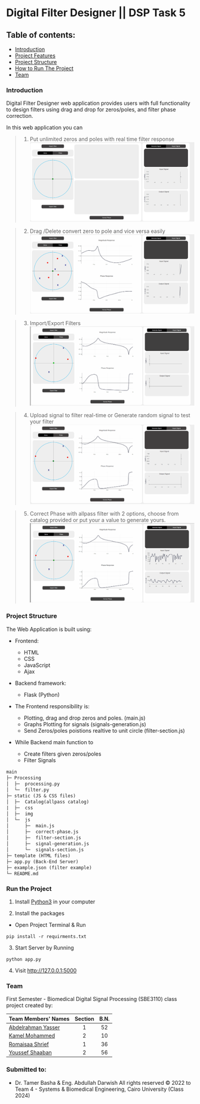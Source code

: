 # Digital Filter Designer || DSP Task 5

## Table of contents:

- [Introduction](#introduction)
- [Project Features](#project-features)
- [Project Structure](#project-structure)
- [How to Run The Project](#run-the-project)
- [Team]()

### Introduction

Digital Filter Designer web application provides users with full functionality to design filters using drag and drop for zeros/poles, and filter phase correction.

In this web application you can

> 1. Put unlimited zeros and poles with real time filter response
>    ![](Screenshots/zeros&poles.gif)

> 2. Drag /Delete convert zero to pole and vice versa easily
>    ![](Screenshots/drag&drop.gif)

> 3. Import/Export Filters
>    ![](Screenshots/import&export.gif)

> 4. Upload signal to filter real-time or Generate random signal to test your filter
>    ![](Screenshots/signal.gif)

> 5. Correct Phase with allpass filter with 2 options, choose from catalog provided or put your a value to generate yours.
>    ![](Screenshots/allpass.gif)

### Project Structure

The Web Application is built using:

- Frontend:
  - HTML
  - CSS
  - JavaScript
  - Ajax
- Backend framework:

  - Flask (Python)

- The Frontend responsibility is:

  - Plotting, drag and drop zeros and poles. (main.js)
  - Graphs Plotting for signals (signals-generation.js)
  - Send Zeros/poles poistions realtive to unit circle (filter-section.js)

- While Backend main function to
  - Create filters given zeros/poles
  - Filter Signals

```
main
├─ Processing
│  ├─  processing.py
│  └─  filter.py
├─ static (JS & CSS files)
│  ├─  Catalog(allpass catalog)
|  ├─  css
│  ├─  img
│  └─  js
│      ├─  main.js
│      ├─  correct-phase.js
│      ├─  filter-section.js
│      ├─  signal-generation.js
│      └─  signals-section.js
├─ template (HTML files)
├─ app.py (Back-End Server)
├─ example.json (filter example)
└─ README.md
```

### Run the Project

1. Install [Python3](www.python.org/downloads/) in your computer

2. Install the packages

- Open Project Terminal & Run

```
pip install -r requirments.txt
```

3. Start Server by Running

```
python app.py
```

4. Visit http://127.0.0.1:5000

### Team

First Semester - Biomedical Digital Signal Processing (SBE3110) class project created by:

| Team Members' Names                                    | Section | B.N. |
| ------------------------------------------------------ | :-----: | :--: |
| [Abdelrahman Yasser](https://github.com/Abdelrhman012) |    1    |  52  |
| [Kamel Mohammed](https://github.com/KamelMoohamed)     |    2    |  10  |
| [Romaisaa Shrief](https://github.com/Romaisaa)         |    1    |  36  |
| [Youssef Shaaban](https://github.com/youssef-shaban)   |    2    |  56  |

### Submitted to:

- Dr. Tamer Basha & Eng. Abdullah Darwish
  All rights reserved © 2022 to Team 4 - Systems & Biomedical Engineering, Cairo University (Class 2024)
